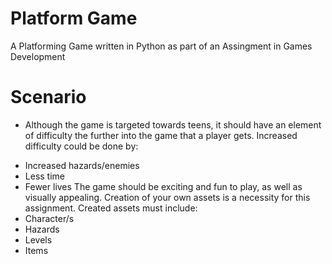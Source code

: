 # Platform Game
A Platforming Game written in Python as part of an Assingment in Games Development


# Scenario
[^1]: You have a job as a trainee programmer at a software developer who creates computer games.  
[^2]: You have been asked to write a platforming game that will appeal to children/teens aged around 11-16.
The game involves navigating a character around an area collecting items and avoiding hazards.
Collecting items adds to your score, colliding with hazards uses up lives, of which each game character only has a limited number. 

- Although the game is targeted towards teens, it should have an element of difficulty the further into the game that a player gets. 
Increased difficulty could be done by:
*	Increased hazards/enemies
*	Less time
*	Fewer lives
The game should be exciting and fun to play, as well as visually appealing. Creation of your own assets is a necessity for this assignment. 
Created assets must include:
*	Character/s
*	Hazards
*	Levels
*	Items
